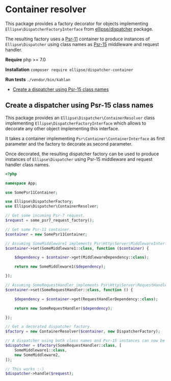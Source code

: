 # Container resolver

This package provides a factory decorator for objects implementing `Ellipse\DispatcherFactoryInterface` from [ellipse/dispatcher](https://github.com/ellipsephp/dispatcher) package.

The resulting factory uses a [Psr-11](http://www.php-fig.org/psr/psr-11/) container to produce instances of `Ellipse\Dispatcher` using class names as [Psr-15](https://www.php-fig.org/psr/psr-15/) middleware and request handler.

**Require** php >= 7.0

**Installation** `composer require ellipse/dispatcher-container`

**Run tests** `./vendor/bin/kahlan`

- [Create a dispatcher using Psr-15 class names](https://github.com/ellipsephp/dispatcher-container#create-a-dispatcher-using-Psr-15-class-names)

## Create a dispatcher using Psr-15 class names

This package provides an `Ellipse\Dispatcher\ContainerResolver` class implementing `Ellipse\DispatcherFactoryInterface` which allows to decorate any other object implementing this interface.

It takes a container implementing `Psr\Container\ContainerInterface` as first parameter and the factory to decorate as second parameter.

Once decorated, the resulting dispatcher factory can be used to produce instances of `Ellipse\Dispatcher` using Psr-15 middleware and request handler class names.


```php
<?php

namespace App;

use SomePsr11Container;

use Ellipse\DispatcherFactory;
use Ellipse\Dispatcher\ContainerResolver;

// Get some incoming Psr-7 request.
$request = some_psr7_request_factory();

// Get some Psr-11 container.
$container = new SomePsr11Container;

// Assuming SomeMiddleware1 implements Psr\Http\Server\MiddlewareInterface:
$container->set(SomeMiddleware1::class, function ($container) {

    $dependency = $container->get(MiddlewareDependency::class);

    return new SomeMiddleware1($dependency);

});

// Assuming SomeRequestHandler implements Psr\Http\Server\RequestHandlerInterface:
$container->set(SomeRequestHandler::class, function () {

    $dependency = $container->get(RequestHandlerDependency::class);

    return new SomeRequestHandler($dependency);

});

// Get a decorated dispatcher factory.
$factory = new ContainerResolver($container, new DispatcherFactory);

// A dispatcher using both class names and Psr-15 instances can now be created.
$dispatcher = $factory(SomeRequestHandler::class, [
    SomeMiddleware1::class,
    new SomeMiddleware2,
]);

// This works :-)
$dispatcher->handle($request);
```
